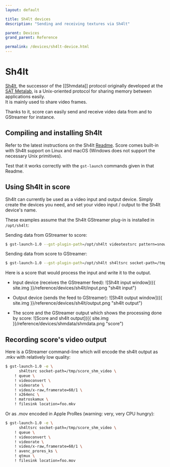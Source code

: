 ```yaml
---
layout: default

title: Sh4lt devices
description: "Sending and receiving textures via Sh4lt"

parent: Devices
grand_parent: Reference

permalink: /devices/sh4lt-device.html
---
```


# Sh4lt

[Sh4lt](https://gitlab.com/sh4lt/sh4lt/), the successor of the [[Shmdata]] protocol originally developed at the [SAT Metalab](https://sat.qc.ca/fr/recherche/metalab), is a Unix-oriented protocol for sharing memory between applications easily.  
It is mainly used to share video frames.

Thanks to it, score can easily send and receive video data from and to GStreamer for instance.

## Compiling and installing Sh4lt

Refer to the latest instructions on the Sh4lt [Readme](https://gitlab.com/sh4lt/sh4lt/).
Score comes built-in with Sh4lt support on Linux and macOS (Windows does not support the necessary Unix primitives).

Test that it works correctly with the `gst-launch` commands given in that Readme.

## Using Sh4lt in score

Sh4lt can currently be used as a video input and output device.
Simply create the devices you need, and set your video input / output to the Sh4lt device's name.

These examples assume that the Sh4lt GStreamer plug-in is installed in `/opt/sh4lt`:

Sending data from GStreamer to score: 

```bash
$ gst-launch-1.0 --gst-plugin-path=/opt/sh4lt videotestsrc pattern=snow ! queue ! videoconvert ! sh4ltsink socket-path=/tmp/score_sh4lt_input
```

Sending data from score to GStreamer:

```bash
$ gst-launch-1.0 --gst-plugin-path=/opt/sh4lt sh4ltsrc socket-path=/tmp/score_sh4lt_output ! videoconvert ! xvimagesink
```

Here is a score that would process the input and write it to the output.

- Input device (receives the GStreamer feed):
![Sh4lt input window]({{ site.img }}/reference/devices/sh4lt/input.png "sh4lt input")

- Output device (sends the feed to GStreamer):
![Sh4lt output window]({{ site.img }}/reference/devices/sh4lt/output.png "sh4lt output")

- The score and the GStreamer output which shows the processing done by score:
![Score and sh4lt output]({{ site.img }}/reference/devices/shmdata/shmdata.png "score")

## Recording score's video output

Here is a GStreamer command-line which will encode the sh4lt output as .mkv with relatively low quality: 

```bash
$ gst-launch-1.0 -e \
      sh4ltsrc socket-path=/tmp/score_shm_video \
    ! queue \
    ! videoconvert \
    ! videorate \
    ! video/x-raw,framerate=60/1 \
    ! x264enc \
    ! matroskamux \
    ! filesink location=foo.mkv
```

Or as .mov encoded in Apple ProRes (warning: very, very CPU hungry):

```bash
$ gst-launch-1.0 -e \
      sh4ltsrc socket-path=/tmp/score_shm_video \
    ! queue \
    ! videoconvert \
    ! videorate \
    ! video/x-raw,framerate=60/1 \
    ! avenc_prores_ks \
    ! qtmux \
    ! filesink location=foo.mov 
```